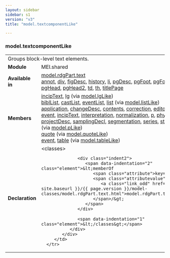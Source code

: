 ```yaml
---
layout: sidebar
sidebar: s1
version: "v3"
title: "model.textcomponentLike"

---
```


<div class="classSpec model">
   <h3 id="model.textcomponentLike">model.textcomponentLike</h3>
   <table class="wovenodd">
      <tr>
         <td colspan="2" class="wovenodd-col2">Groups block-level text elements.</td>
      </tr>
      <tr>
         <td class="wovenodd-col1">
            <strong>Module</strong>
         </td>
         <td class="wovenodd-col2">MEI.shared</td>
      </tr>
      <tr>
         <td class="wovenodd-col1">
            <strong>Available in</strong>
         </td>
         <td class="wovenodd-col2">
            <div class="parent">
               <div>
                  <a class="link_odd_classSpec" href="/{{ site.baseurl }}/{{ page.version }}/model-classes/model.rdgPart.text.html">model.rdgPart.text</a>
               </div>
               <div>
                  <a class="link_odd_elementSpec" href="/{{ site.baseurl }}/{{ page.version }}/elements/annot.html">annot</a>, 
                  <a class="link_odd_elementSpec" href="/{{ site.baseurl }}/{{ page.version }}/elements/div.html">div</a>, 
                  <a class="link_odd_elementSpec" href="/{{ site.baseurl }}/{{ page.version }}/elements/figDesc.html">figDesc</a>, 
                  <a class="link_odd_elementSpec" href="/{{ site.baseurl }}/{{ page.version }}/elements/history.html">history</a>, 
                  <a class="link_odd_elementSpec" href="/{{ site.baseurl }}/{{ page.version }}/elements/li.html">li</a>, 
                  <a class="link_odd_elementSpec" href="/{{ site.baseurl }}/{{ page.version }}/elements/pgDesc.html">pgDesc</a>, 
                  <a class="link_odd_elementSpec" href="/{{ site.baseurl }}/{{ page.version }}/elements/pgFoot.html">pgFoot</a>, 
                  <a class="link_odd_elementSpec" href="/{{ site.baseurl }}/{{ page.version }}/elements/pgFoot2.html">pgFoot2</a>, 
                  <a class="link_odd_elementSpec" href="/{{ site.baseurl }}/{{ page.version }}/elements/pgHead.html">pgHead</a>, 
                  <a class="link_odd_elementSpec" href="/{{ site.baseurl }}/{{ page.version }}/elements/pgHead2.html">pgHead2</a>, 
                  <a class="link_odd_elementSpec" href="/{{ site.baseurl }}/{{ page.version }}/elements/td.html">td</a>, 
                  <a class="link_odd_elementSpec" href="/{{ site.baseurl }}/{{ page.version }}/elements/th.html">th</a>, 
                  <a class="link_odd_elementSpec" href="/{{ site.baseurl }}/{{ page.version }}/elements/titlePage.html">titlePage</a>
               </div>
            </div>
         </td>
      </tr>
      <tr>
         <td class="wovenodd-col1">
            <strong>Members</strong>
         </td>
         <td class="wovenodd-col2">
            <div class="parent">
               <div>
                  <a class="link_odd_elementSpec" href="/{{ site.baseurl }}/{{ page.version }}/model-classes/incipText.html">incipText</a>, 
                  <a class="link_odd_elementSpec" href="/{{ site.baseurl }}/{{ page.version }}/model-classes/lg.html">lg</a>
                  <span> (via 
                     <a class="link_odd_classSpec" href="/{{ site.baseurl }}/{{ page.version }}/model-classes/model.lgLike.html">model.lgLike</a>)
                  </span>
               </div>
               <div>
                  <a class="link_odd_elementSpec" href="/{{ site.baseurl }}/{{ page.version }}/model-classes/biblList.html">biblList</a>, 
                  <a class="link_odd_elementSpec" href="/{{ site.baseurl }}/{{ page.version }}/model-classes/castList.html">castList</a>, 
                  <a class="link_odd_elementSpec" href="/{{ site.baseurl }}/{{ page.version }}/model-classes/eventList.html">eventList</a>, 
                  <a class="link_odd_elementSpec" href="/{{ site.baseurl }}/{{ page.version }}/model-classes/list.html">list</a>
                  <span> (via 
                     <a class="link_odd_classSpec" href="/{{ site.baseurl }}/{{ page.version }}/model-classes/model.listLike.html">model.listLike</a>)
                  </span>
               </div>
               <div>
                  <a class="link_odd_elementSpec" href="/{{ site.baseurl }}/{{ page.version }}/model-classes/application.html">application</a>, 
                  <a class="link_odd_elementSpec" href="/{{ site.baseurl }}/{{ page.version }}/model-classes/changeDesc.html">changeDesc</a>, 
                  <a class="link_odd_elementSpec" href="/{{ site.baseurl }}/{{ page.version }}/model-classes/contents.html">contents</a>, 
                  <a class="link_odd_elementSpec" href="/{{ site.baseurl }}/{{ page.version }}/model-classes/correction.html">correction</a>, 
                  <a class="link_odd_elementSpec" href="/{{ site.baseurl }}/{{ page.version }}/model-classes/editorialDecl.html">editorialDecl</a>, 
                  <a class="link_odd_elementSpec" href="/{{ site.baseurl }}/{{ page.version }}/model-classes/event.html">event</a>, 
                  <a class="link_odd_elementSpec" href="/{{ site.baseurl }}/{{ page.version }}/model-classes/incipText.html">incipText</a>, 
                  <a class="link_odd_elementSpec" href="/{{ site.baseurl }}/{{ page.version }}/model-classes/interpretation.html">interpretation</a>, 
                  <a class="link_odd_elementSpec" href="/{{ site.baseurl }}/{{ page.version }}/model-classes/normalization.html">normalization</a>, 
                  <a class="link_odd_elementSpec" href="/{{ site.baseurl }}/{{ page.version }}/model-classes/p.html">p</a>, 
                  <a class="link_odd_elementSpec" href="/{{ site.baseurl }}/{{ page.version }}/model-classes/physDesc.html">physDesc</a>, 
                  <a class="link_odd_elementSpec" href="/{{ site.baseurl }}/{{ page.version }}/model-classes/projectDesc.html">projectDesc</a>, 
                  <a class="link_odd_elementSpec" href="/{{ site.baseurl }}/{{ page.version }}/model-classes/samplingDecl.html">samplingDecl</a>, 
                  <a class="link_odd_elementSpec" href="/{{ site.baseurl }}/{{ page.version }}/model-classes/segmentation.html">segmentation</a>, 
                  <a class="link_odd_elementSpec" href="/{{ site.baseurl }}/{{ page.version }}/model-classes/series.html">series</a>, 
                  <a class="link_odd_elementSpec" href="/{{ site.baseurl }}/{{ page.version }}/model-classes/stdVals.html">stdVals</a>
                  <span> (via 
                     <a class="link_odd_classSpec" href="/{{ site.baseurl }}/{{ page.version }}/model-classes/model.pLike.html">model.pLike</a>)
                  </span>
               </div>
               <div>
                  <a class="link_odd_elementSpec" href="/{{ site.baseurl }}/{{ page.version }}/model-classes/quote.html">quote</a>
                  <span> (via 
                     <a class="link_odd_classSpec" href="/{{ site.baseurl }}/{{ page.version }}/model-classes/model.quoteLike.html">model.quoteLike</a>)
                  </span>
               </div>
               <div>
                  <a class="link_odd_elementSpec" href="/{{ site.baseurl }}/{{ page.version }}/model-classes/event.html">event</a>, 
                  <a class="link_odd_elementSpec" href="/{{ site.baseurl }}/{{ page.version }}/model-classes/table.html">table</a>
                  <span> (via 
                     <a class="link_odd_classSpec" href="/{{ site.baseurl }}/{{ page.version }}/model-classes/model.tableLike.html">model.tableLike</a>)
                  </span>
               </div>
            </div>
         </td>
      </tr>
      <tr>
         <td class="wovenodd-col1">
            <strong>Declaration</strong>
         </td>
         <td class="wovenodd-col2">
            <div xml:space="preserve" class="pre">
               <div class="indent1">
                  <span data-indentation="1" class="element">&lt;classes&gt;</span>
                  
                  <div class="indent2">
                     <span data-indentation="2" class="element">&lt;memberOf 
                        <span class="attribute">key=</span>
                        <span class="attributevalue">"
                           <a class="link_odd" href="/{{ site.baseurl }}/{{ page.version }}/model-classes/model.rdgPart.text.html">model.rdgPart.text</a>"
                        </span>/&gt;
                     </span>
                  </div>
                  
                  <span data-indentation="1" class="element">&lt;/classes&gt;</span>
               </div>
            </div>
         </td>
      </tr>
   </table>
</div>